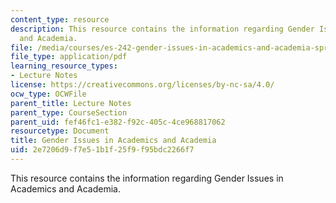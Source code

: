 ```yaml
---
content_type: resource
description: This resource contains the information regarding Gender Issues in Academics
  and Academia.
file: /media/courses/es-242-gender-issues-in-academics-and-academia-spring-2004/2e7206d9f7e51b1f25f9f95bdc2266f7_MITES_242S04_lecs.pdf
file_type: application/pdf
learning_resource_types:
- Lecture Notes
license: https://creativecommons.org/licenses/by-nc-sa/4.0/
ocw_type: OCWFile
parent_title: Lecture Notes
parent_type: CourseSection
parent_uid: fef46fc1-e382-f92c-405c-4ce968817062
resourcetype: Document
title: Gender Issues in Academics and Academia
uid: 2e7206d9-f7e5-1b1f-25f9-f95bdc2266f7
---
```

This resource contains the information regarding Gender Issues in Academics and Academia.